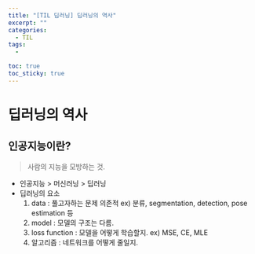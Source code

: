 ```yaml
---
title: "[TIL 딥러닝] 딥러닝의 역사"
excerpt: ""
categories:
  - TIL
tags:
  - 

toc: true
toc_sticky: true
---
```


# 딥러닝의 역사

## 인공지능이란?

> 사람의 지능을 모방하는 것.

- 인공지능 > 머신러닝 > 딥러닝
- 딥러닝의 요소
    1. data : 풀고자하는 문제 의존적 ex) 분류, segmentation, detection, pose estimation 등
    2. model : 모델의 구조는 다름.
    3. loss function : 모델을 어떻게 학습할지. ex) MSE, CE, MLE
    4. 알고리즘 : 네트워크를 어떻게 줄일지.

 

